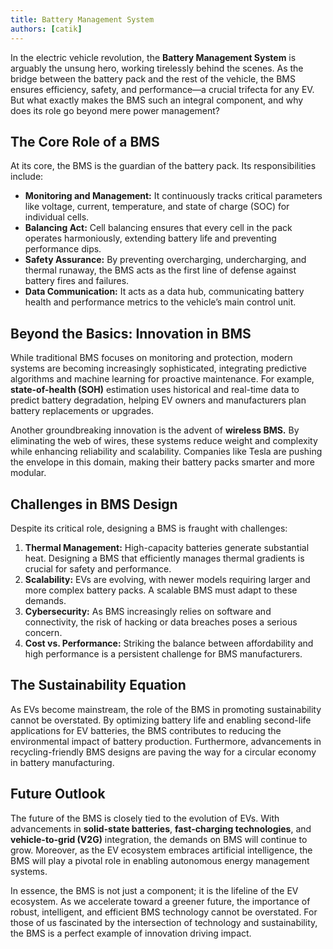 ```yaml
---
title: Battery Management System
authors: [catik]
---
```


In the electric vehicle revolution, the **Battery Management System** is arguably the unsung hero, working tirelessly behind the scenes. As the bridge between the battery pack and the rest of the vehicle, the BMS ensures efficiency, safety, and performance—a crucial trifecta for any EV. But what exactly makes the BMS such an integral component, and why does its role go beyond mere power management?

<!-- truncate -->

## The Core Role of a BMS

At its core, the BMS is the guardian of the battery pack. Its responsibilities include:

- **Monitoring and Management:** It continuously tracks critical parameters like voltage, current, temperature, and state of charge (SOC) for individual cells.
- **Balancing Act:** Cell balancing ensures that every cell in the pack operates harmoniously, extending battery life and preventing performance dips.
- **Safety Assurance:** By preventing overcharging, undercharging, and thermal runaway, the BMS acts as the first line of defense against battery fires and failures.
- **Data Communication:** It acts as a data hub, communicating battery health and performance metrics to the vehicle’s main control unit.

## Beyond the Basics: Innovation in BMS

While traditional BMS focuses on monitoring and protection, modern systems are becoming increasingly sophisticated, integrating predictive algorithms and machine learning for proactive maintenance. For example, **state-of-health (SOH)** estimation uses historical and real-time data to predict battery degradation, helping EV owners and manufacturers plan battery replacements or upgrades.

Another groundbreaking innovation is the advent of **wireless BMS.** By eliminating the web of wires, these systems reduce weight and complexity while enhancing reliability and scalability. Companies like Tesla are pushing the envelope in this domain, making their battery packs smarter and more modular.

## Challenges in BMS Design

Despite its critical role, designing a BMS is fraught with challenges:

1. **Thermal Management:** High-capacity batteries generate substantial heat. Designing a BMS that efficiently manages thermal gradients is crucial for safety and performance.
2. **Scalability:** EVs are evolving, with newer models requiring larger and more complex battery packs. A scalable BMS must adapt to these demands.
3. **Cybersecurity:** As BMS increasingly relies on software and connectivity, the risk of hacking or data breaches poses a serious concern.
4. **Cost vs. Performance:** Striking the balance between affordability and high performance is a persistent challenge for BMS manufacturers.

## The Sustainability Equation

As EVs become mainstream, the role of the BMS in promoting sustainability cannot be overstated. By optimizing battery life and enabling second-life applications for EV batteries, the BMS contributes to reducing the environmental impact of battery production. Furthermore, advancements in recycling-friendly BMS designs are paving the way for a circular economy in battery manufacturing.

## Future Outlook

The future of the BMS is closely tied to the evolution of EVs. With advancements in **solid-state batteries**, **fast-charging technologies**, and **vehicle-to-grid (V2G)** integration, the demands on BMS will continue to grow. Moreover, as the EV ecosystem embraces artificial intelligence, the BMS will play a pivotal role in enabling autonomous energy management systems.

In essence, the BMS is not just a component; it is the lifeline of the EV ecosystem. As we accelerate toward a greener future, the importance of robust, intelligent, and efficient BMS technology cannot be overstated. For those of us fascinated by the intersection of technology and sustainability, the BMS is a perfect example of innovation driving impact.

